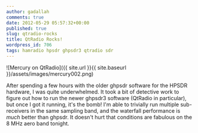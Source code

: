 ```yaml
---
author: gadallah
comments: true
date: 2012-05-29 05:57:32+00:00
published: true
slug: qtradio-rocks
title: QtRadio Rocks!
wordpress_id: 706
tags: hamradio hpsdr ghpsdr3 qtradio sdr
---
```


![Mercury on QtRadio]({{ site.url }}{{ site.baseurl }}/assets/images/mercury002.png)

After spending a few hours with the older ghpsdr software for the
HPSDR hardware, I was quite underwhelmed. It took a bit of detective
work to figure out how to run the newer ghpsdr3 software (QtRadio in
particular), but once I got it running, it's the bomb! I'm able to
trivially run multiple sub-receivers in the same sampling band, and
the waterfall performance is _much_ better than ghpsdr. It doesn't
hurt that conditions are fabulous on the 8 MHz aero band tonight.


